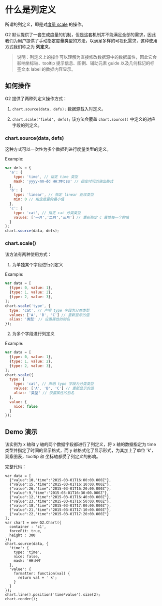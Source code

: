 <!--
index: 5
title: 列定义操作
resource:
  jsFiles:
    - ${url.dataSet}
    - ${url.g2}
-->

# 什么是列定义

所谓的列定义，即是对[度量 scale](./scale.html) 的操作。

G2 默认提供了一套生成度量的机制，但是这套机制并不能满足全部的需求，因此我们为用户提供了手动指定度量类型的方法，以满足多样的可视化需求，这种使用方式我们称之为 **列定义**。

> 说明：列定义上的操作可以理解为直接修改数据源中的数据属性，因此它会影响坐标轴、tooltip 提示信息、图例、辅助元素 guide 以及几何标记的标签文本 label 的数据内容显示。

## 如何操作

G2 提供了两种列定义操作方式：

1. `chart.source(data, defs);` 数据源载入时定义。

2. `chart.scale('field', defs);` 该方法会覆盖 `chart.source()` 中定义的对应字段的列定义。

### chart.source(data, defs)

这种方式可以一次性为多个数据列进行度量类型的定义。

Example: 

```js
var defs = {
  'a': {
    type: 'time', // 指定 time 类型
    mask: 'yyyy-mm-dd HH:MM:ss' // 指定时间的输出格式
  },
  'b': {
    type: 'linear', // 指定 linear 连续类型
    min: 0 // 指定度量的最小值
  },
  'c': {
    type: 'cat', // 指定 cat 分类类型
    values: ['一月','二月','三月'] // 重新指定 c 属性每一个的值
  }
};
chart.source(data, defs);
```

### chart.scale()

该方法有两种使用方式：

1. 为单独某个字段进行列定义

Example:

```js
var data = [
  {type: 0, value: 1},
  {type: 1, value: 2},
  {type: 2, value: 3},
];
chart.scale('type', {
  type: 'cat', // 声明 type 字段为分类类型
  values: ['A', 'B', 'C'] // 重新显示的值
  alias: '类型' // 设置属性的别名
});
```

2. 为多个字段进行列定义

Example: 

```js
var data = [
  {type: 0, value: 1},
  {type: 1, value: 2},
  {type: 2, value: 3},
];
chart.scale({
  type: {
    type: 'cat', // 声明 type 字段为分类类型
    values: ['A', 'B', 'C'] // 重新显示的值
    alias: '类型' // 设置属性的别名
  },
  value: {
    nice: false
  }
});
```

## Demo 演示

该实例为 x 轴和 y 轴的两个数据字段都进行了列定义，将 x 轴的数据指定为 time 类型并指定了时间的显示格式，而 y 轴格式化了显示形式，为其加上了单位 'k'，观察图表，tooltip 和 坐标轴都受了列定义的影响。

<div id="c1"></div>

完整代码：

````js+
var data = [
  {"value":10,"time":"2015-03-01T16:00:00.000Z"},
  {"value":15,"time":"2015-03-01T16:10:00.000Z"},
  {"value":26,"time":"2015-03-01T16:20:00.000Z"},
  {"value":9,"time":"2015-03-01T16:30:00.000Z"},
  {"value":12,"time":"2015-03-01T16:40:00.000Z"},
  {"value":23,"time":"2015-03-01T16:50:00.000Z"},
  {"value":18,"time":"2015-03-01T17:00:00.000Z"},
  {"value":21,"time":"2015-03-01T17:10:00.000Z"},
  {"value":22,"time":"2015-03-01T17:20:00.000Z"}
];
var chart = new G2.Chart({
  container : 'c1',
  forceFit: true,
  height : 300
});
chart.source(data, {
  'time': {
    type: 'time',
    nice: false,
    mask: 'HH:MM'
  },
  'value': {
    formatter: function(val) {
      return val + ' k';
    }
  }
});
chart.line().position('time*value').size(2);
chart.render();
````

